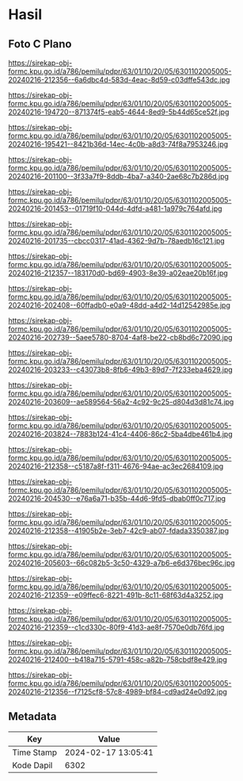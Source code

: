 # Hasil

## Foto C Plano

https://sirekap-obj-formc.kpu.go.id/a786/pemilu/pdpr/63/01/10/20/05/6301102005005-20240216-212356--6a6dbc4d-583d-4eac-8d59-c03dffe543dc.jpg

https://sirekap-obj-formc.kpu.go.id/a786/pemilu/pdpr/63/01/10/20/05/6301102005005-20240216-194720--871374f5-eab5-4644-8ed9-5b44d65ce52f.jpg

https://sirekap-obj-formc.kpu.go.id/a786/pemilu/pdpr/63/01/10/20/05/6301102005005-20240216-195421--8421b36d-14ec-4c0b-a8d3-74f8a7953246.jpg

https://sirekap-obj-formc.kpu.go.id/a786/pemilu/pdpr/63/01/10/20/05/6301102005005-20240216-201100--3f33a7f9-8ddb-4ba7-a340-2ae68c7b286d.jpg

https://sirekap-obj-formc.kpu.go.id/a786/pemilu/pdpr/63/01/10/20/05/6301102005005-20240216-201453--01719f10-044d-4dfd-a481-1a979c764afd.jpg

https://sirekap-obj-formc.kpu.go.id/a786/pemilu/pdpr/63/01/10/20/05/6301102005005-20240216-201735--cbcc0317-41ad-4362-9d7b-78aedb16c121.jpg

https://sirekap-obj-formc.kpu.go.id/a786/pemilu/pdpr/63/01/10/20/05/6301102005005-20240216-212357--183170d0-bd69-4903-8e39-a02eae20b16f.jpg

https://sirekap-obj-formc.kpu.go.id/a786/pemilu/pdpr/63/01/10/20/05/6301102005005-20240216-202408--60ffadb0-e0a9-48dd-a4d2-14d12542985e.jpg

https://sirekap-obj-formc.kpu.go.id/a786/pemilu/pdpr/63/01/10/20/05/6301102005005-20240216-202739--5aee5780-8704-4af8-be22-cb8bd6c72090.jpg

https://sirekap-obj-formc.kpu.go.id/a786/pemilu/pdpr/63/01/10/20/05/6301102005005-20240216-203233--c43073b8-8fb6-49b3-89d7-7f233eba4629.jpg

https://sirekap-obj-formc.kpu.go.id/a786/pemilu/pdpr/63/01/10/20/05/6301102005005-20240216-203609--ae589564-56a2-4c92-9c25-d804d3d81c74.jpg

https://sirekap-obj-formc.kpu.go.id/a786/pemilu/pdpr/63/01/10/20/05/6301102005005-20240216-203824--7883b124-41c4-4406-86c2-5ba4dbe461b4.jpg

https://sirekap-obj-formc.kpu.go.id/a786/pemilu/pdpr/63/01/10/20/05/6301102005005-20240216-212358--c5187a8f-f311-4676-94ae-ac3ec2684109.jpg

https://sirekap-obj-formc.kpu.go.id/a786/pemilu/pdpr/63/01/10/20/05/6301102005005-20240216-204530--e76a6a71-b35b-44d6-9fd5-dbab0ff0c717.jpg

https://sirekap-obj-formc.kpu.go.id/a786/pemilu/pdpr/63/01/10/20/05/6301102005005-20240216-212358--41905b2e-3eb7-42c9-ab07-fdada3350387.jpg

https://sirekap-obj-formc.kpu.go.id/a786/pemilu/pdpr/63/01/10/20/05/6301102005005-20240216-205603--66c082b5-3c50-4329-a7b6-e6d376bec96c.jpg

https://sirekap-obj-formc.kpu.go.id/a786/pemilu/pdpr/63/01/10/20/05/6301102005005-20240216-212359--e09ffec6-8221-491b-8c11-68f63d4a3252.jpg

https://sirekap-obj-formc.kpu.go.id/a786/pemilu/pdpr/63/01/10/20/05/6301102005005-20240216-212359--c1cd330c-80f9-41d3-ae8f-7570e0db76fd.jpg

https://sirekap-obj-formc.kpu.go.id/a786/pemilu/pdpr/63/01/10/20/05/6301102005005-20240216-212400--b418a715-5791-458c-a82b-758cbdf8e429.jpg

https://sirekap-obj-formc.kpu.go.id/a786/pemilu/pdpr/63/01/10/20/05/6301102005005-20240216-212356--f7125cf8-57c8-4989-bf84-cd9ad24e0d92.jpg


## Metadata

| Key        | Value               |
| ---------- | ------------------- |
| Time Stamp | 2024-02-17 13:05:41 |
| Kode Dapil | 6302                |



